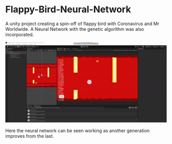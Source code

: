 # Flappy-Bird-Neural-Network
A unity project creating a spin-off of flappy bird with Coronavirus and Mr Worldwide.
A Neural Network with the genetic algorithm was also incorporated.

![Preview](https://github.com/Publoz/Flappy-Bird-Neural-Network/blob/master/NNFlappy.gif)

Here the neural network can be seen working as another generation improves from the last.
